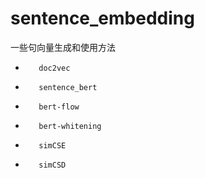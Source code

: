# sentence_embedding

一些句向量生成和使用方法

*        doc2vec
*        sentence_bert
*        bert-flow
*        bert-whitening
*        simCSE
*        simCSD
